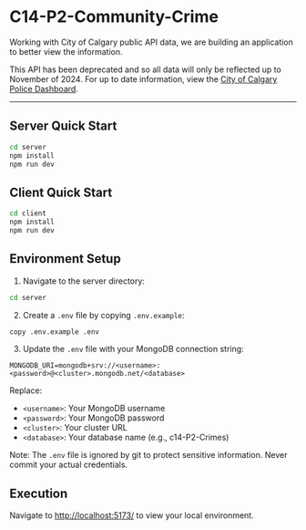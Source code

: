 # C14-P2-Community-Crime
Working with City of Calgary public API data, we are building an application to better view the information.

This API has been deprecated and so all data will only be reflected up to November of 2024. For up to date information, view the [City of Calgary Police Dashboard](https://data.calgarypolice.ca/).

---
## Server Quick Start
```bash
cd server
npm install
npm run dev
```

## Client Quick Start
```bash
cd client
npm install
npm run dev
```


## Environment Setup

1. Navigate to the server directory:
```bash
cd server
```

2. Create a `.env` file by copying `.env.example`:
```bash
copy .env.example .env
```

3. Update the `.env` file with your MongoDB connection string:
```properties
MONGODB_URI=mongodb+srv://<username>:<password>@<cluster>.mongodb.net/<database>
```

Replace:
- `<username>`: Your MongoDB username
- `<password>`: Your MongoDB password
- `<cluster>`: Your cluster URL
- `<database>`: Your database name (e.g., c14-P2-Crimes)

Note: The `.env` file is ignored by git to protect sensitive information. Never commit your actual credentials.

## Execution
Navigate to [http://localhost:5173/](http://localhost:5173/) to view your local environment.
